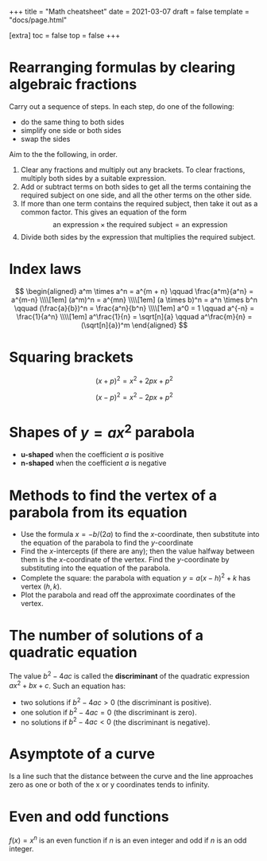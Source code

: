 +++
title = "Math cheatsheet"
date = 2021-03-07
draft = false
template = "docs/page.html"

[extra]
toc = false 
top = false
+++

# Rearranging formulas by clearing algebraic fractions
Carry out a sequence of steps. In each step, do one of the following:
* do the same thing to both sides
* simplify one side or both sides
* swap the sides

Aim to the the following, in order.
1. Clear any fractions and multiply out any brackets. To clear fractions, multiply both sides by a suitable expression.
2. Add or subtract terms on both sides to get all the terms containing the required subject on one side, and all the other terms on the other side.
3. If more than one term contains the required subject, then take it out as a common factor. This gives an equation of the form
$$
\text{an expression} \times \text{the required subject} = \text{an expression}
$$
4. Divide both sides by the expression that multiplies the required subject.

# Index laws
$$
\begin{aligned}
a^m \times a^n = a^{m + n} \qquad \frac{a^m}{a^n} = a^{m-n} \\\\[1em]
(a^m)^n = a^{mn} \\\\[1em]
(a \times b)^n = a^n \times b^n \qquad (\frac{a}{b})^n = \frac{a^n}{b^n} \\\\[1em]
a^0 = 1 \qquad a^{-n} = \frac{1}{a^n} \\\\[1em]
a^\frac{1}{n} = \sqrt[n]{a} \qquad a^\frac{m}{n} = (\sqrt[n]{a})^m
\end{aligned}
$$

# Squaring brackets
$$
(x + p)^2 = x^2 + 2px + p^2
$$

$$
(x - p)^2 = x^2 - 2px + p^2
$$

# Shapes of $y = ax^2$ parabola
* **u-shaped** when the coefficient $a$ is positive
* **n-shaped** when the coefficient $a$ is negative

# Methods to find the vertex of a parabola from its equation
* Use the formula $x = -b / (2a)$ to find the $x$-coordinate, then substitute into the equation of the parabola to find the $y$-coordinate
* Find the $x$-intercepts (if there are any); then the value halfway between them is the $x$-coordinate of the vertex. Find the $y$-coordinate by substituting into the equation of the parabola.
* Complete the square: the parabola with equation $y = a(x - h)^2 + k$ has vertex $(h, k)$.
* Plot the parabola and read off the approximate coordinates of the vertex.

# The number of solutions of a quadratic equation
The value $b^2 - 4ac$ is called the **discriminant** of the quadratic expression $ax^2 + bx + c$. Such an equation has:
* two solutions if $b^2 - 4ac > 0$ (the discriminant is positive).
* one solution if $b^2 - 4ac = 0$ (the discriminant is zero).
* no solutions if $b^2 - 4ac < 0$ (the discriminant is negative).

# Asymptote of a curve
Is a line such that the distance between the curve and the line approaches zero as one or both of the x or y coordinates tends to infinity.

# Even and odd functions
$f(x) = x^n$ is an even function if $n$ is an even integer and odd if $n$ is an odd integer.